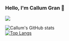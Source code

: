 ### Hello, I'm Callum Gran 👋
![](https://komarev.com/ghpvc/?username=callumgran)

![Callum's GitHub stats](https://github-readme-stats.vercel.app/api?username=callumgran&&show_icons=true&title_color=ffffff&icon_color=bb2acf&text_color=daf7dc&bg_color=1c458a)
<br />
[![Top Langs](https://github-readme-stats.vercel.app/api/top-langs/?username=callumgran&layout=compact&langs_count=8)](https://github.com/anuraghazra/github-readme-stats)
